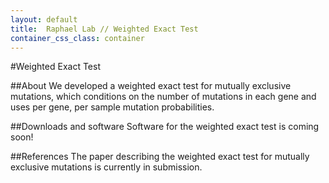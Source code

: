 ```yaml
---
layout: default
title:  Raphael Lab // Weighted Exact Test
container_css_class: container
---
```


#Weighted Exact Test

##About
We developed a weighted exact test for mutually exclusive mutations, which conditions on the number of mutations in each gene and uses per gene, per sample mutation probabilities.

<a name="download"></a>
##Downloads and software
Software for the weighted exact test is coming soon!


<a name="reference"></a>
##References
The paper describing the weighted exact test for mutually exclusive mutations is currently in submission.
